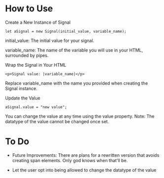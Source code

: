 # How to Use

Create a New Instance of Signal

    let aSignal = new Signal(initial_value, variable_name);

initial_value: The initial value for your signal.

variable_name: The name of the variable you will use in your HTML, surrounded by pipes.

Wrap the Signal in Your HTML

    <p>Signal value: |variable_name|</p>

Replace variable_name with the name you provided when creating the Signal instance.

Update the Value

    aSignal.value = "new value";

You can change the value at any time using the value property.
Note: The datatype of the value cannot be changed once set.

# To Do

* Future Improvements: There are plans for a rewritten version that avoids creating span elements. Only god knows when that'll be.

* Let the user opt into being allowed to change the datatype of the value
